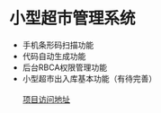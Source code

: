 # 小型超市管理系统
* 手机条形码扫描功能
* 代码自动生成功能
* 后台RBCA权限管理功能
* 小型超市出入库基本功能（有待完善）
<br /><br />
[项目访问地址](http://106.14.222.187:8080/supermarket/)
<br>

